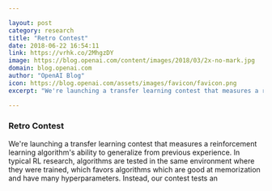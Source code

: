 ```yaml
---

layout: post
category: research
title: "Retro Contest"
date: 2018-06-22 16:54:11
link: https://vrhk.co/2MhgzDY
image: https://blog.openai.com/content/images/2018/03/2x-no-mark.jpg
domain: blog.openai.com
author: "OpenAI Blog"
icon: https://blog.openai.com/assets/images/favicon/favicon.png
excerpt: "We're launching a transfer learning contest that measures a reinforcement learning algorithm's ability to generalize from previous experience. In typical RL research, algorithms are tested in the same environment where they were trained, which favors algorithms which are good at memorization and have many hyperparameters. Instead, our contest tests an"

---
```


### Retro Contest

We're launching a transfer learning contest that measures a reinforcement learning algorithm's ability to generalize from previous experience. In typical RL research, algorithms are tested in the same environment where they were trained, which favors algorithms which are good at memorization and have many hyperparameters. Instead, our contest tests an